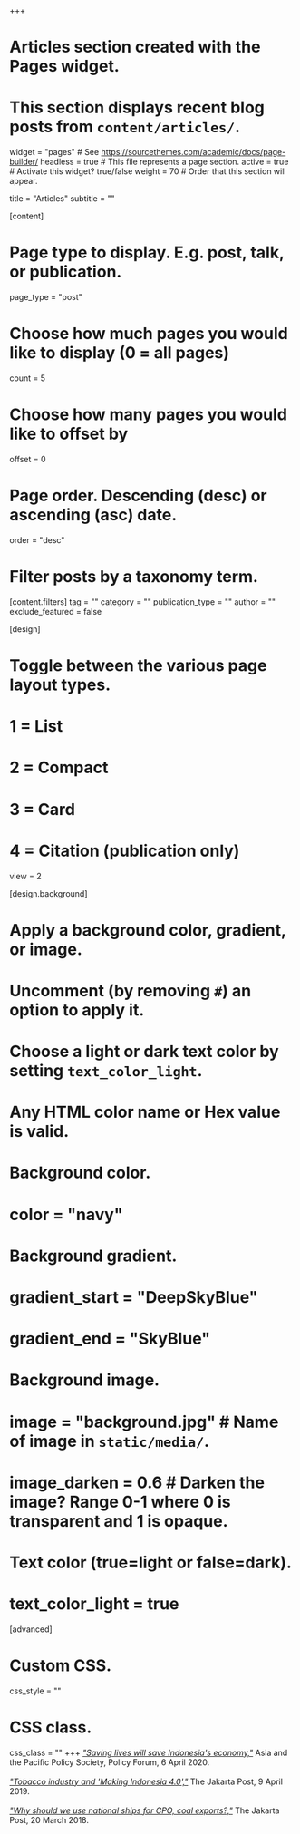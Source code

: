 +++
# Articles section created with the Pages widget.
# This section displays recent blog posts from `content/articles/`.

widget = "pages"  # See https://sourcethemes.com/academic/docs/page-builder/
headless = true  # This file represents a page section.
active = true  # Activate this widget? true/false
weight = 70  # Order that this section will appear.

title = "Articles"
subtitle = ""

[content]
  # Page type to display. E.g. post, talk, or publication.
  page_type = "post"
  
  # Choose how much pages you would like to display (0 = all pages)
  count = 5
  
  # Choose how many pages you would like to offset by
  offset = 0

  # Page order. Descending (desc) or ascending (asc) date.
  order = "desc"

  # Filter posts by a taxonomy term.
  [content.filters]
    tag = ""
    category = ""
    publication_type = ""
    author = ""
    exclude_featured = false
  
[design]
  # Toggle between the various page layout types.
  #   1 = List
  #   2 = Compact
  #   3 = Card
  #   4 = Citation (publication only)
  view = 2
  
[design.background]
  # Apply a background color, gradient, or image.
  #   Uncomment (by removing `#`) an option to apply it.
  #   Choose a light or dark text color by setting `text_color_light`.
  #   Any HTML color name or Hex value is valid.
    
  # Background color.
  # color = "navy"
  
  # Background gradient.
  # gradient_start = "DeepSkyBlue"
  # gradient_end = "SkyBlue"
  
  # Background image.
  # image = "background.jpg"  # Name of image in `static/media/`.
  # image_darken = 0.6  # Darken the image? Range 0-1 where 0 is transparent and 1 is opaque.

  # Text color (true=light or false=dark).
  # text_color_light = true  
  
[advanced]
 # Custom CSS. 
 css_style = ""
 
 # CSS class.
 css_class = ""
+++
[_"Saving lives will save Indonesia's economy,"_](https://www.policyforum.net/saving-lives-will-save-indonesias-economy/) Asia and the Pacific Policy Society, Policy Forum, 6 April 2020.
<br />
<br />
[_"Tobacco industry and 'Making Indonesia 4.0',"_](https://www.thejakartapost.com/academia/2019/04/08/tobacco-industry-and-making-indonesia-4-0.html) The Jakarta Post, 9 April 2019.
<br />
<br />
[_"Why should we use national ships for CPO, coal exports?,"_](https://www.thejakartapost.com/news/2018/03/20/why-should-we-use-national-ships-cpo-coal-exports.html) The Jakarta Post, 20 March 2018.
